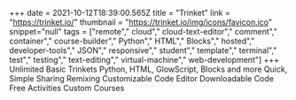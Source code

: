 +++
date = 2021-10-12T18:39:00.565Z
title = "Trinket"
link = "https://trinket.io/"
thumbnail = "https://trinket.io/img/icons/favicon.ico"
snippet="null"
tags = ["remote"," cloud"," cloud-text-editor"," comment"," container"," course-builder"," Python"," HTML"," Blocks"," hosted"," developer-tools"," JSON"," responsive"," student"," template"," terminal"," test"," testing"," text-editing"," virtual-machine"," web-development"]
+++
Unlimited Basic Trinkets
Python, HTML, GlowScript, Blocks and more
Quick, Simple Sharing
Remixing
Customizable Code Editor
Downloadable Code
Free Activities
Custom Courses
